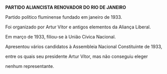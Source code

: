 **PARTIDO ALIANCISTA RENOVADOR DO RIO DE JANEIRO**



Partido político fluminense fundado em janeiro de 1933.



Foi organizado por Artur Vítor e antigos elementos da Aliança Liberal.

Em março de 1933, filiou-se à União Cívica Nacional.



Apresentou vários candidatos à Assembleia Nacional Constituinte de 1933,

entre os quais seu presidente Artur Vítor, mas não conseguiu eleger

nenhum representante.



